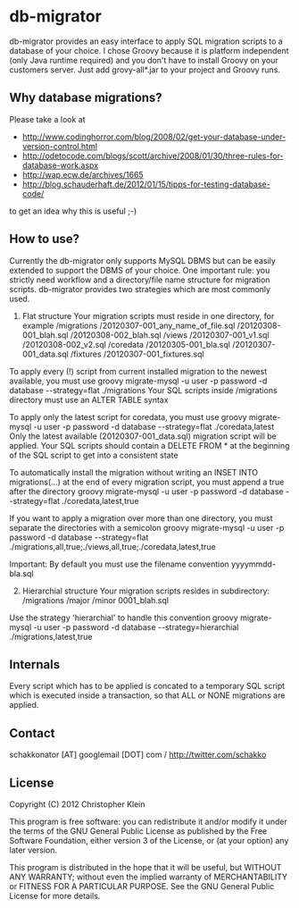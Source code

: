 db-migrator
===========
db-migrator provides an easy interface to apply SQL migration scripts to a database of your choice.
I chose Groovy because it is platform independent (only Java runtime required) and you don't have to install Groovy on your customers server.
Just add grovy-all*.jar to your project and Groovy runs.

Why database migrations?
------------------------
Please take a look at
 
 * http://www.codinghorror.com/blog/2008/02/get-your-database-under-version-control.html
 * http://odetocode.com/blogs/scott/archive/2008/01/30/three-rules-for-database-work.aspx
 * http://wap.ecw.de/archives/1665
 * http://blog.schauderhaft.de/2012/01/15/tipps-for-testing-database-code/
 
to get an idea why this is useful ;-)

How to use?
-----------
Currently the db-migrator only supports MySQL DBMS but can be easily extended to support the DBMS of your choice.
One important rule: you strictly need workflow and a directory/file name structure for migration scripts.
db-migrator provides two strategies which are most commonly used.

1. Flat structure
Your migration scripts must reside in one directory, for example
/migrations
	/20120307-001_any_name_of_file.sql
	/20120308-001_blah.sql
	/20120308-002_blah.sql
/views
	/20120307-001_v1.sql
	/20120308-002_v2.sql
/coredata
	/20120305-001_bla.sql
	/20120307-001_data.sql
/fixtures
	/20120307-001_fixtures.sql

To apply every (!) script from current installed migration to the newest available, you must use
	groovy <path-to/>migrate-mysql -u user -p password -d database --strategy=flat ./migrations
Your SQL scripts inside /migrations directory must use an ALTER TABLE syntax

To apply only the latest script for coredata, you must use
	groovy <path-to/>migrate-mysql -u user -p password -d database --strategy=flat ./coredata,latest
Only the latest available (20120307-001_data.sql) migration script will be applied.
Your SQL scripts should contain a DELETE FROM * at the beginning of the SQL script to get into a consistent state

To automatically install the migration without writing an INSET INTO migrations(...) at the end of every migration script, you must append a true after the directory
	groovy <path-to/>migrate-mysql -u user -p password -d database --strategy=flat ./coredata,latest,true

If you want to apply a migration over more than one directory, you must separate the directories with a semicolon
	groovy <path-to/>migrate-mysql -u user -p password -d database --strategy=flat ./migrations,all,true;./views,all,true;./coredata,latest,true

Important: By default you must use the filename convention yyyymmdd-<number>bla.sql

2. Hierarchial structure
Your migration scripts resides in subdirectory:
/migrations
	/major
		/minor
			0001_blah.sql

Use the strategy 'hierarchial' to handle this convention
	groovy <path-to/>migrate-mysql -u user -p password -d database --strategy=hierarchial ./migrations,latest,true

	
Internals
---------
Every script which has to be applied is concated to a temporary SQL script which is executed inside a transaction, so that ALL or NONE migrations are applied.

Contact
-------
schakkonator [AT] googlemail [DOT] com / http://twitter.com/schakko

License
-------
Copyright (C) 2012  Christopher Klein

This program is free software: you can redistribute it and/or modify
it under the terms of the GNU General Public License as published by
the Free Software Foundation, either version 3 of the License, or
(at your option) any later version.

This program is distributed in the hope that it will be useful,
but WITHOUT ANY WARRANTY; without even the implied warranty of
MERCHANTABILITY or FITNESS FOR A PARTICULAR PURPOSE.  See the
GNU General Public License for more details.